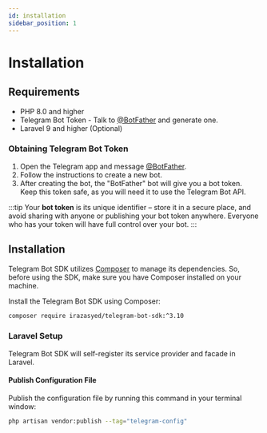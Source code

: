 ```yaml
---
id: installation
sidebar_position: 1
---
```


# Installation

## Requirements

- PHP 8.0 and higher
- Telegram Bot Token - Talk to [@BotFather](https://core.telegram.org/bots#how-do-i-create-a-bot) and generate one.
- Laravel 9 and higher (Optional)

### Obtaining Telegram Bot Token

1. Open the Telegram app and message [@BotFather](https://t.me/botfather).
2. Follow the instructions to create a new bot.
3. After creating the bot, the "BotFather" bot will give you a bot token. Keep this token safe, as you will need it to use the Telegram Bot API.

:::tip
Your **bot token** is its unique identifier – store it in a secure place, and avoid sharing with anyone or publishing your bot token anywhere. Everyone who has your token will have full control over your bot.
:::

## Installation

Telegram Bot SDK utilizes [Composer](https://getcomposer.org/) to manage its dependencies. So, before using the SDK, make sure you have Composer installed on your machine.

Install the Telegram Bot SDK using Composer:

```bash
composer require irazasyed/telegram-bot-sdk:^3.10
```

### Laravel Setup

Telegram Bot SDK will self-register its service provider and facade in Laravel.

#### Publish Configuration File

Publish the configuration file by running this command in your terminal window:

```bash
php artisan vendor:publish --tag="telegram-config"
```
